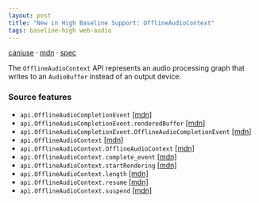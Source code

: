 ```yaml
---
layout: post
title: "New in High Baseline Support: OfflineAudioContext"
tags: baseline-high web-audio
---
```


[caniuse](https://caniuse.com/?search=offline-audio-context) · [mdn](https://developer.mozilla.org/en-US/search?q=OfflineAudioContext) · [spec](https://webaudio.github.io/web-audio-api/#OfflineAudioContext)

The `OfflineAudioContext` API represents an audio processing graph that writes to an `AudioBuffer` instead of an output device.

### Source features

- ``api.OfflineAudioCompletionEvent`` [[mdn]](https://developer.mozilla.org/en-US/search?q=api.OfflineAudioCompletionEvent)
- ``api.OfflineAudioCompletionEvent.renderedBuffer`` [[mdn]](https://developer.mozilla.org/en-US/search?q=api.OfflineAudioCompletionEvent.renderedBuffer)
- ``api.OfflineAudioCompletionEvent.OfflineAudioCompletionEvent`` [[mdn]](https://developer.mozilla.org/en-US/search?q=api.OfflineAudioCompletionEvent.OfflineAudioCompletionEvent)
- ``api.OfflineAudioContext`` [[mdn]](https://developer.mozilla.org/en-US/search?q=api.OfflineAudioContext)
- ``api.OfflineAudioContext.OfflineAudioContext`` [[mdn]](https://developer.mozilla.org/en-US/search?q=api.OfflineAudioContext.OfflineAudioContext)
- ``api.OfflineAudioContext.complete_event`` [[mdn]](https://developer.mozilla.org/en-US/search?q=api.OfflineAudioContext.complete_event)
- ``api.OfflineAudioContext.startRendering`` [[mdn]](https://developer.mozilla.org/en-US/search?q=api.OfflineAudioContext.startRendering)
- ``api.OfflineAudioContext.length`` [[mdn]](https://developer.mozilla.org/en-US/search?q=api.OfflineAudioContext.length)
- ``api.OfflineAudioContext.resume`` [[mdn]](https://developer.mozilla.org/en-US/search?q=api.OfflineAudioContext.resume)
- ``api.OfflineAudioContext.suspend`` [[mdn]](https://developer.mozilla.org/en-US/search?q=api.OfflineAudioContext.suspend)
